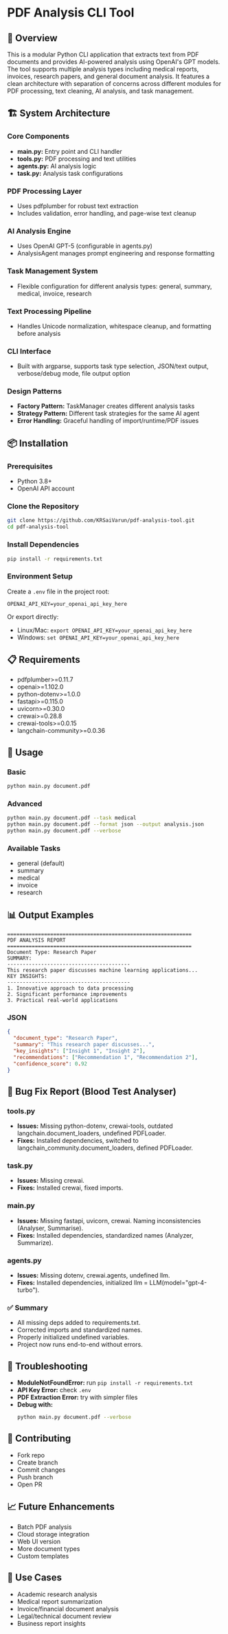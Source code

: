 # PDF Analysis CLI Tool

## 📖 Overview
This is a modular Python CLI application that extracts text from PDF documents and provides AI-powered analysis using OpenAI's GPT models. The tool supports multiple analysis types including medical reports, invoices, research papers, and general document analysis. It features a clean architecture with separation of concerns across different modules for PDF processing, text cleaning, AI analysis, and task management.

## 🏗️ System Architecture
### Core Components
- **main.py:** Entry point and CLI handler
- **tools.py:** PDF processing and text utilities
- **agents.py:** AI analysis logic
- **task.py:** Analysis task configurations

### PDF Processing Layer
- Uses pdfplumber for robust text extraction
- Includes validation, error handling, and page-wise text cleanup

### AI Analysis Engine
- Uses OpenAI GPT-5 (configurable in agents.py)
- AnalysisAgent manages prompt engineering and response formatting

### Task Management System
- Flexible configuration for different analysis types: general, summary, medical, invoice, research

### Text Processing Pipeline
- Handles Unicode normalization, whitespace cleanup, and formatting before analysis

### CLI Interface
- Built with argparse, supports task type selection, JSON/text output, verbose/debug mode, file output option

### Design Patterns
- **Factory Pattern:** TaskManager creates different analysis tasks
- **Strategy Pattern:** Different task strategies for the same AI agent
- **Error Handling:** Graceful handling of import/runtime/PDF issues

## 📦 Installation
### Prerequisites
- Python 3.8+
- OpenAI API account

### Clone the Repository
```sh
git clone https://github.com/KRSaiVarun/pdf-analysis-tool.git
cd pdf-analysis-tool
```

### Install Dependencies
```sh
pip install -r requirements.txt
```

### Environment Setup
Create a `.env` file in the project root:
```
OPENAI_API_KEY=your_openai_api_key_here
```
Or export directly:
- Linux/Mac: `export OPENAI_API_KEY=your_openai_api_key_here`
- Windows: `set OPENAI_API_KEY=your_openai_api_key_here`

## 📋 Requirements
- pdfplumber>=0.11.7
- openai>=1.102.0
- python-dotenv>=1.0.0
- fastapi>=0.115.0
- uvicorn>=0.30.0
- crewai>=0.28.8
- crewai-tools>=0.0.15
- langchain-community>=0.0.36

## 📝 Usage
### Basic
```sh
python main.py document.pdf
```
### Advanced
```sh
python main.py document.pdf --task medical
python main.py document.pdf --format json --output analysis.json
python main.py document.pdf --verbose
```
### Available Tasks
- general (default)
- summary
- medical
- invoice
- research

## 📊 Output Examples

```
============================================================
PDF ANALYSIS REPORT
============================================================
Document Type: Research Paper
SUMMARY:
----------------------------------------
This research paper discusses machine learning applications...
KEY INSIGHTS:
----------------------------------------
1. Innovative approach to data processing
2. Significant performance improvements
3. Practical real-world applications
```
### JSON
```json
{
  "document_type": "Research Paper",
  "summary": "This research paper discusses...",
  "key_insights": ["Insight 1", "Insight 2"],
  "recommendations": ["Recommendation 1", "Recommendation 2"],
  "confidence_score": 0.92
}
```

## 🐞 Bug Fix Report (Blood Test Analyser)
### tools.py
- **Issues:** Missing python-dotenv, crewai-tools, outdated langchain.document_loaders, undefined PDFLoader.
- **Fixes:** Installed dependencies, switched to langchain_community.document_loaders, defined PDFLoader.

### task.py
- **Issues:** Missing crewai.
- **Fixes:** Installed crewai, fixed imports.

### main.py
- **Issues:** Missing fastapi, uvicorn, crewai. Naming inconsistencies (Analyser, Summarise).
- **Fixes:** Installed dependencies, standardized names (Analyzer, Summarize).

### agents.py
- **Issues:** Missing dotenv, crewai.agents, undefined llm.
- **Fixes:** Installed dependencies, initialized llm = LLM(model="gpt-4-turbo").

### ✅ Summary
- All missing deps added to requirements.txt.
- Corrected imports and standardized names.
- Properly initialized undefined variables.
- Project now runs end-to-end without errors.

## 🐛 Troubleshooting
- **ModuleNotFoundError:** run `pip install -r requirements.txt`
- **API Key Error:** check `.env`
- **PDF Extraction Error:** try with simpler files
- **Debug with:**
  ```sh
  python main.py document.pdf --verbose
  ```

## 🤝 Contributing
- Fork repo
- Create branch
- Commit changes
- Push branch
- Open PR

## 📈 Future Enhancements
- Batch PDF analysis
- Cloud storage integration
- Web UI version
- More document types
- Custom templates

## 🎯 Use Cases
- Academic research analysis
- Medical report summarization
- Invoice/financial document analysis
- Legal/technical document review
- Business report insights

